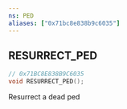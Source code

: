 ```yaml
---
ns: PED
aliases: ["0x71bc8e838b9c6035"]
---
```

## RESURRECT_PED

```c
// 0x71BC8E838B9C6035
void RESURRECT_PED();
```

Resurrect a dead ped

